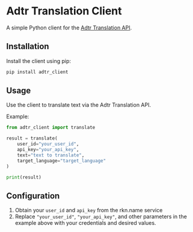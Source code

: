 # Adtr Translation Client

A simple Python client for the [Adtr Translation API](https://adtr.webnova.one/docs).

## Installation

Install the client using pip:

```bash
pip install adtr_client
```

## Usage

Use the client to translate text via the Adtr Translation API.

Example:

```python
from adtr_client import translate

result = translate(
    user_id="your_user_id",
    api_key="your_api_key",
    text="text to translate",
    target_language="target_language"
)

print(result)
```

## Configuration

1. Obtain your `user_id` and `api_key` from the rkn.name service
2. Replace `"your_user_id"`, `"your_api_key"`, and other parameters in the example above with your credentials and desired values.

```

